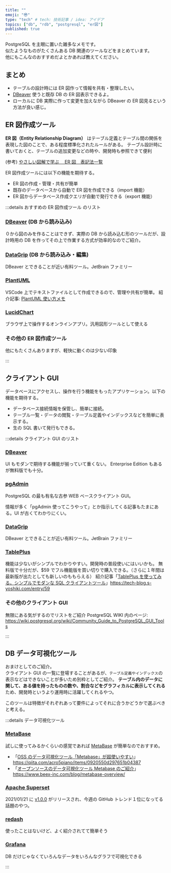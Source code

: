 ```yaml
---
title: ""
emoji: "😎"
type: "tech" # tech: 技術記事 / idea: アイデア
topics: ["db", "rdb", "postgresql", "er図"]
published: true
---
```


PostgreSQL を主眼に置いた雑多なメモです。  
似たようなものがたくさんある DB 関連のツールなどをまとめています。  
他にもこんなのおすすめだよとかあれば教えてください。

## まとめ

- テーブルの設計時には ER 図作って情報を共有・整理したい。
- [DBeaver](https://dbeaver.io/) 使うと既存 DB の ER 図表示できるよ。
- ローカルに DB 実際に作って変更を加えながら DBeaver の ER 図見るという方法が良い感じ。

## ER 図作成ツール

**ER 図（Entity Relationship Diagram）** はテーブル定義とテーブル間の関係を表現した図のことで、ある程度標準化されたルールがある。
テーブル設計時に書いておくと、テーブルの追加変更などの時や、開発時も参照できて便利

(参考) [やさしい図解で学ぶ　 ER 図　表記法一覧](https://qiita.com/ramuneru/items/32fbf3032b625f71b69d)

ER 図作成ツールには以下の機能を期待する。

- ER 図の作成・管理・共有が簡単
- 既存のデータベースから自動で ER 図を作成できる（import 機能）
- ER 図からデータベース作成クエリが自動で発行できる（export 機能）

:::details おすすめの ER 図作成ツール のリスト

### [DBeaver](https://dbeaver.io/) (DB から読み込み)

０から図のみを作ることはできず、実際の DB から読み込む形のツールだが、設計時用の DB を作ってその上で作業する方式が効率的なのでご紹介。

### [DataGrip](https://www.jetbrains.com/datagrip/) (DB から読み込み・編集)

DBeaver とできることが近い有料ツール。JetBrain ファミリー

### [PlantUML](https://plantuml.com/)

VSCode 上でテキストファイルとして作成できるので、管理や共有が簡単。
紹介記事: [PlantUML 使い方メモ](https://qiita.com/opengl-8080/items/98c510b8ca060bdd2ea3)

### [LucidChart](https://www.lucidchart.com/pages/ja/examples/ER-diagram-tool)

ブラウザ上で操作するオンラインアプリ。汎用図形ツールとして使える

### その他の ER 図作成ツール

他にもたくさんありますが、軽快に動くのは少ない印象

:::

## クライアント GUI

データベースにアクセスし、操作を行う機能をもったアプリケーション。以下の機能を期待する。

- データベース接続情報を保管し、簡単に接続。
- テーブル一覧・データの閲覧・テーブル定義やインデックスなどを簡単に表示する。
- 生の SQL 書いて発行もできる。

:::details クライアント GUI のリスト

### [DBeaver](https://dbeaver.io/)

UI もモダンで期待する機能が揃っていて重くない。
Enterprise Edition もあるが無料版でも十分。

### [pgAdmin](https://www.pgadmin.org/)

PostgreSQL の最も有名な古参 WEB ベースクライアント GUI。

情報が多く「pgAdmin 使ってこうやって」とか指示してくる記事もたまにある。UI が古くてわかりにくい。

### [DataGrip](https://www.jetbrains.com/datagrip/)

DBeaver とできることが近い有料ツール。JetBrain ファミリー

### [TablePlus](https://tableplus.com/)

機能は少ないがシンプルでわかりやすい。開発時の普段使いにはいいかも。
無料版で十分だが、$59 でフル機能版を買い切りで購入できる。（さらに１年間は最新版が出たとしても新しいのももらえる）
紹介記事「[TablePlus を使ってみる。シンプルでモダンな SQL クライアントツール](https://tech-blog.s-yoshiki.com/entry/59)」<https://tech-blog.s-yoshiki.com/entry/59>

### その他のクライアント GUI

無限にある気がするのでリストをご紹介
PostgreSQL WIKI 内のページ: <https://wiki.postgresql.org/wiki/Community_Guide_to_PostgreSQL_GUI_Tools>

:::

## DB データ可視化ツール

おまけとしてのご紹介。  
クライアント GUI の一覧に登場することがあるが、`テーブル定義やインデックス`の表示などはできないことが多いため別枠としてご紹介。
**テーブル内のデータに関して、ある値を持ったものの数や、割合などをグラフィカルに表示してくれる** ため、開発時というより運用時に活躍してくれるやつ。

このツールは特徴がそれぞれあって要件によってそれに合うかどうかで選ぶべきと考える。

:::details データ可視化ツール

### [MetaBase](https://www.metabase.com/)

試しに使ってみるかくらいの感覚であれば [MetaBase](https://www.metabase.com/) が簡単なのでおすすめ。

- 「[OSS のデータ可視化ツール「Metabase」が超使いやすい](https://qiita.com/acro5piano/items/0920550d297651b04387)」<https://qiita.com/acro5piano/items/0920550d297651b04387>
- 「[オープンソースのデータ可視化ツール Metabase のご紹介](https://www.beex-inc.com/blog/metabase-overview/)」<https://www.beex-inc.com/blog/metabase-overview/>

### [Apache Superset](https://superset.apache.org/)

2021/01/21 に [v1.0.0](https://github.com/apache/superset/tree/master/RELEASING/release-notes-1-0) がリリースされ、今週の GitHub トレンド１位になってる話題のやつ。

### [redash](https://redash.io/)

使ったことはないけど、よく紹介されてて簡単そう

### [Grafana](https://grafana.com/)

DB だけじゃなくていろんなデータをいろんなグラフで可視化できる

:::
